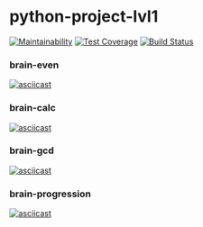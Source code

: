 #                            python-project-lvl1 

[![Maintainability](https://api.codeclimate.com/v1/badges/bcca1296db883f4189b8/maintainability)](https://codeclimate.com/github/ivan-ivan-t/python-project-lvl1/maintainability) [![Test Coverage](https://api.codeclimate.com/v1/badges/bcca1296db883f4189b8/test_coverage)](https://codeclimate.com/github/ivan-ivan-t/python-project-lvl1/test_coverage) [![Build Status](https://travis-ci.com/ivan-ivan-t/python-project-lvl1.svg?branch=master)](https://travis-ci.com/ivan-ivan-t/python-project-lvl1)

###                             brain-even
[![asciicast](https://asciinema.org/a/344525.svg)](https://asciinema.org/a/344525)

###                             brain-calc
[![asciicast](https://asciinema.org/a/344523.svg)](https://asciinema.org/a/344523)

###                             brain-gcd
[![asciicast](https://asciinema.org/a/344575.svg)](https://asciinema.org/a/344575)

###                             brain-progression
[![asciicast](https://asciinema.org/a/345648.svg)](https://asciinema.org/a/345648)                                



